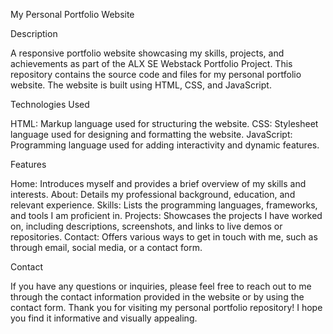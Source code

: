 My Personal Portfolio Website


Description

A responsive portfolio website showcasing my skills, projects, and achievements as part of the ALX SE Webstack Portfolio Project.
This repository contains the source code and files for my personal portfolio website. The website is built using HTML, CSS, and JavaScript.


Technologies Used

HTML: Markup language used for structuring the website.
CSS: Stylesheet language used for designing and formatting the website.
JavaScript: Programming language used for adding interactivity and dynamic features.


Features

Home: Introduces myself and provides a brief overview of my skills and interests.
About: Details my professional background, education, and relevant experience.
Skills: Lists the programming languages, frameworks, and tools I am proficient in.
Projects: Showcases the projects I have worked on, including descriptions, screenshots, and links to live demos or repositories.
Contact: Offers various ways to get in touch with me, such as through email, social media, or a contact form.


Contact

If you have any questions or inquiries, please feel free to reach out to me through the contact information provided in the website or by using the contact form.
Thank you for visiting my personal portfolio repository! I hope you find it informative and visually appealing.